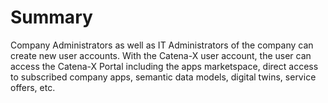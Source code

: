 # Summary

Company Administrators as well as IT Administrators of the company can create new user accounts.
With the Catena-X user account, the user can access the Catena-X Portal including the apps marketspace, direct access to subscribed company apps, semantic data models, digital twins, service offers, etc.

<br>
<br>
